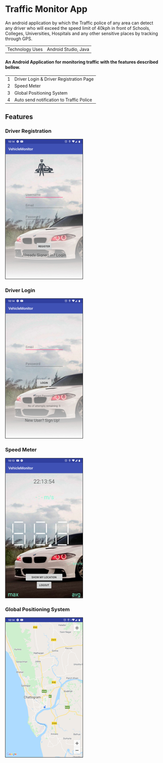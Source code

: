 # Traffic Monitor App
An android application by which the Traffic police of any area can detect any driver who will exceed the speed limit of 40kph in front of Schools, Colleges, Universities, Hospitals and any other sensitive places by tracking through GPS.

<table>
  <tr>
    <td> Technology Uses </td>
    <td> Android Studio, Java</td>
  </tr>
</table>



#### An Android Application for monitoring traffic with the features described bellow. 
<table>
  <tr>
    <td> 1 </td>
    <td> Driver Login & Driver Registration Page</td>
  </tr>
  <tr>
    <td> 2 </td>
    <td> Speed Meter</td>
  </tr>
  <tr>
    <td> 3 </td>
    <td> Global Positioning System</td>
  </tr>
  <tr>
    <td> 4 </td>
    <td> Auto send notification to Traffic Police</td>
  </tr>
  
</table>

## Features

### Driver Registration
<img src="img/register.png" border="1" width="250" height="450">

<br />

### Driver Login
<img src="img/login.png" border="1" width="250" height="450">

<br />

### Speed Meter
<img src="img/speedmeter.png" border="1" width="250" height="450">

<br />

### Global Positioning System
<img src="img/location.png" border="1" width="250" height="450">

<br />

